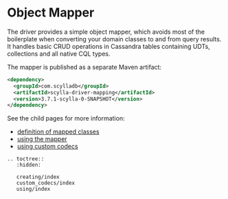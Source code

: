 # Object Mapper

The driver provides a simple object mapper, which
avoids most of the boilerplate when converting your domain classes to
and from query results. It handles basic CRUD operations in Cassandra tables
containing UDTs, collections and all native CQL types.

The mapper is published as a separate Maven artifact:

```xml
<dependency>
  <groupId>com.scylladb</groupId>
  <artifactId>scylla-driver-mapping</artifactId>
  <version>3.7.1-scylla-0-SNAPSHOT</version>
</dependency>
```

See the child pages for more information:

* [definition of mapped classes](creating/index)
* [using the mapper](using/index)
* [using custom codecs](custom_codecs/index)

```eval_rst
.. toctree::
   :hidden:
      
   creating/index
   custom_codecs/index
   using/index
```
